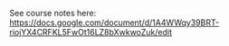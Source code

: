 See course notes here: https://docs.google.com/document/d/1A4WWqy39BRT-riojYX4CRFKL5FwOt16LZ8bXwkwoZuk/edit
